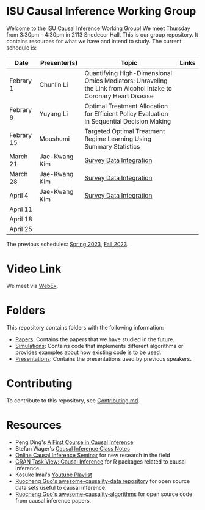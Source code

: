 # ISU Causal Inference Working Group

Welcome to the ISU Causal Inference Working Group! We meet Thursday from
3:30pm - 4:30pm in 2113 Snedecor Hall. This is our group repository. It
contains resources for what we have and intend to study. The current schedule
is:

| Date | Presenter(s) | Topic | Links |
| ----- | ----------  | ------| ----  |
| Febrary 1  | Chunlin Li | Quantifying High-Dimensional Omics Mediators: Unraveling the Link from Alcohol Intake to Coronary Heart Disease |     |
| Febrary 8  | Yuyang Li  | Optimal Treatment Allocation for Efficient Policy Evaluation in Sequential Decision Making                      |    |
| Febrary 15 | Moushumi   | Targeted Optimal Treatment Regime Learning Using Summary Statistics                                             |    |
| March 21   | Jae-Kwang Kim | [Survey Data Integration](Presentations/Part1.pdf)   |    |
| March 28   | Jae-Kwang Kim | [Survey Data Integration](Presentations/Part2.pdf)   |    |
| April 4    | Jae-Kwang Kim | [Survey Data Integration](Presentations/Part3.pdf)   |    |
| April 11   |            |    |    |
| April 18   |            |    |    |
| April 25   |            |    |    |

The previous schedules: [Spring 2023](/S2023_README.md), [Fall 2023](/F2023_README.md).

# Video Link
We meet via [WebEx](https://iastate.webex.com/iastate/j.php?MTID=m4c60f9b2f3868d100db942688f208eed).
# Folders

This repository contains folders with the following information:

* [Papers](Papers/): Contains the papers that we have studied in the future.
* [Simulations](Simulations/): Contains code that implements different 
    algorithms or provides examples about how existing code is to be used.
* [Presentations](Presentations/): Contains the presentations used by previous
    speakers.

# Contributing

To contribute to this repository, see [Contributing.md](Contributing.md).

# Resources

* Peng Ding's [A First Course in Causal Inference](https://arxiv.org/abs/2305.18793)
* Stefan Wager's [Causal Inference Class
  Notes](https://web.stanford.edu/~swager/stats361.pdf)
* [Online Causal Inference Seminar](https://sites.google.com/view/ocis/home)
  for new research in the field
* [CRAN Task View: Causal
  Inference](https://cran.r-project.org/web/views/CausalInference.html) for R
  packages related to causal inference.
* Kosuke Imai's [Youtube Playlist](https://www.youtube.com/@imaikosuke)
* [Ruocheng Guo's awesome-causality-data
  repository](https://github.com/rguo12/awesome-causality-data) for open source
  data sets useful to causal inference.
* [Ruocheng Guo's
  awesome-causality-algorithms](https://github.com/rguo12/awesome-causality-algorithms)
  for open source code from causal inference papers.
